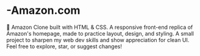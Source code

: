 # -Amazon.com
🛒 Amazon Clone built with HTML &amp; CSS. A responsive front-end replica of Amazon's homepage, made to practice layout, design, and styling. A small project to sharpen my web dev skills and show appreciation for clean UI. Feel free to explore, star, or suggest changes!
